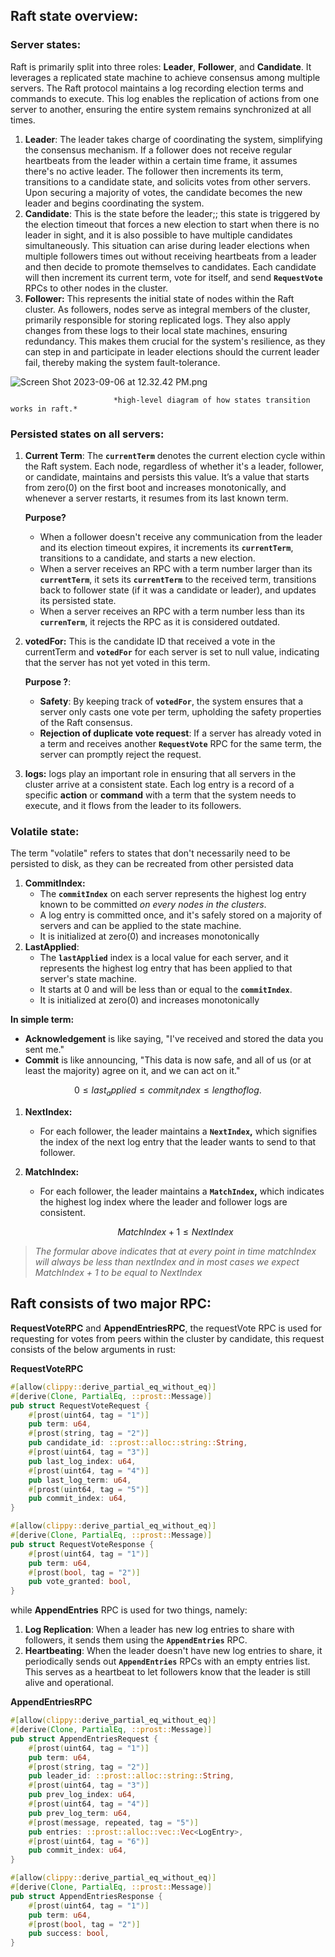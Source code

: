 
## Raft state **overview:**

### Server states:

Raft is primarily split into three roles: **Leader**, **Follower**, and **Candidate**. It leverages a replicated state machine to achieve consensus among multiple servers. The Raft protocol maintains a log recording election terms and commands to execute. This log enables the replication of actions from one server to another, ensuring the entire system remains synchronized at all times.

1. **Leader**: The leader takes charge of coordinating the system, simplifying the consensus mechanism. If a follower does not receive regular heartbeats from the leader within a certain time frame, it assumes there's no active leader. The follower then increments its term, transitions to a candidate state, and solicits votes from other servers. Upon securing a majority of votes, the candidate becomes the new leader and begins coordinating the system.
2. **Candidate**: This is the state before the leader;; this state is triggered by the election timeout that forces a new election to start when there is no leader in sight, and it is also possible to have multiple candidates simultaneously. This situation can arise during leader elections when multiple followers times out without receiving heartbeats from a leader and then decide to promote themselves to candidates. Each candidate will then increment its current term, vote for itself, and send **`RequestVote`** RPCs to other nodes in the cluster.
3. **Follower:** This represents the initial state of nodes within the Raft cluster. As followers, nodes serve as integral members of the cluster, primarily responsible for storing replicated logs. They also apply changes from these logs to their local state machines, ensuring redundancy. This makes them crucial for the system's resilience, as they can step in and participate in leader elections should the current leader fail, thereby making the system fault-tolerance.

![Screen Shot 2023-09-06 at 12.32.42 PM.png](Raft%20what%20is%20it%20c0dd1fd0562840d29cc1613de9f16d3f/Screen_Shot_2023-09-06_at_12.32.42_PM.png)

                           *high-level diagram of how states transition works in raft.* 

### Persisted states on all servers:

1. **Current Term**: The **`currentTerm`** denotes the current election cycle within the Raft system. Each node, regardless of whether it's a leader, follower, or candidate, maintains and persists this value.  It’s a value that starts from zero(0) on the first boot and increases monotonically, and whenever a server restarts, it resumes from its last known term.
    
    **Purpose?** 
    
    - When a follower doesn't receive any communication from the leader and its election timeout expires, it increments its **`currentTerm`**, transitions to a candidate, and starts a new election.
    - When a server receives an RPC with a term number larger than its **`currentTerm`**, it sets its **`currentTerm`** to the received term, transitions back to follower state (if it was a candidate or leader), and updates its persisted state.
    - When a server receives an RPC with a term number less than its **`currenTerm`**, it rejects the RPC as it is considered outdated.
2. **votedFor:** This is the candidate ID that received a vote in the currentTerm and **`votedFor`** for each server is set to null value, indicating that the server has not yet voted in this term.
    
    **Purpose ?**:
    
    - **Safety**: By keeping track of **`votedFor`**, the system ensures that a server only casts one vote per term, upholding the safety properties of the Raft consensus.
    - **Rejection of duplicate vote request**: If a server has already voted in a term and receives another **`RequestVote`** RPC for the same term, the server can promptly reject the request.
3. **logs:** logs play an important role in ensuring that all servers in the cluster arrive at a consistent state. Each log entry is a record of a specific **action** or **command** with a term that the system needs to execute, and it flows from the leader to its followers. 

### Volatile state:

The term "volatile" refers to states that don't necessarily need to be persisted to disk, as they can be recreated from other persisted data

1. **CommitIndex:** 
    - The **`commitIndex`** on each server represents the highest log entry known to be committed *on every nodes in the clusters*.
    - A log entry is committed once, and it's safely stored on a majority of servers and can be applied to the state machine.
    - It is initialized at zero(0) and increases monotonically
2. **LastApplied**:
    - The **`lastApplied`** index is a local value for each server, and it represents the highest log entry that has been applied to that server's state machine.
    - It starts at 0 and will be less than or equal to the **`commitIndex`**.
    - It is initialized at zero(0) and increases monotonically

**In simple term:** 

- **Acknowledgement** is like saying, "I've received and stored the data you sent me."
- **Commit** is like announcing, "This data is now safe, and all of us (or at least the majority) agree on it, and we can act on it."

$$
0 ≤ last_applied ≤ commit_index ≤ length of log.
$$

1. **NextIndex:** 
    - For each follower, the leader maintains a **`NextIndex`,** which signifies the index of the next log entry that the leader wants to send to that follower.
2. **MatchIndex:** 
    - For each follower, the leader maintains a **`MatchIndex`,** which indicates the highest log index where the leader and follower logs are consistent.
    
    $$
    MatchIndex+1≤NextIndex
    $$
    

> *The formular above indicates that at every point in time matchIndex will always be less than nextIndex and in most cases we expect MatchIndex + 1 to be equal to NextIndex*
> 

## **Raft consists of two major RPC:**

**RequestVoteRPC** and **AppendEntriesRPC**, the requestVote RPC is used for requesting for votes from peers within the cluster by candidate, this request consists of the below arguments in rust:

**RequestVoteRPC**

```rust
#[allow(clippy::derive_partial_eq_without_eq)]
#[derive(Clone, PartialEq, ::prost::Message)]
pub struct RequestVoteRequest {
    #[prost(uint64, tag = "1")]
    pub term: u64,
    #[prost(string, tag = "2")]
    pub candidate_id: ::prost::alloc::string::String,
    #[prost(uint64, tag = "3")]
    pub last_log_index: u64,
    #[prost(uint64, tag = "4")]
    pub last_log_term: u64,
    #[prost(uint64, tag = "5")]
    pub commit_index: u64,
}

#[allow(clippy::derive_partial_eq_without_eq)]
#[derive(Clone, PartialEq, ::prost::Message)]
pub struct RequestVoteResponse {
    #[prost(uint64, tag = "1")]
    pub term: u64,
    #[prost(bool, tag = "2")]
    pub vote_granted: bool,
}
```

while **AppendEntries** RPC is used for two things, namely:

1. **Log Replication**: When a leader has new log entries to share with followers, it sends them using the **`AppendEntries`** RPC. 
2. **Heartbeating**: When the leader doesn't have new log entries to share, it periodically sends out **`AppendEntries`** RPCs with an empty entries list. This serves as a heartbeat to let followers know that the leader is still alive and operational.

**AppendEntriesRPC**

```rust
#[allow(clippy::derive_partial_eq_without_eq)]
#[derive(Clone, PartialEq, ::prost::Message)]
pub struct AppendEntriesRequest {
    #[prost(uint64, tag = "1")]
    pub term: u64,
    #[prost(string, tag = "2")]
    pub leader_id: ::prost::alloc::string::String,
    #[prost(uint64, tag = "3")]
    pub prev_log_index: u64,
    #[prost(uint64, tag = "4")]
    pub prev_log_term: u64,
    #[prost(message, repeated, tag = "5")]
    pub entries: ::prost::alloc::vec::Vec<LogEntry>,
    #[prost(uint64, tag = "6")]
    pub commit_index: u64,
}

#[allow(clippy::derive_partial_eq_without_eq)]
#[derive(Clone, PartialEq, ::prost::Message)]
pub struct AppendEntriesResponse {
    #[prost(uint64, tag = "1")]
    pub term: u64,
    #[prost(bool, tag = "2")]
    pub success: bool,
}
```